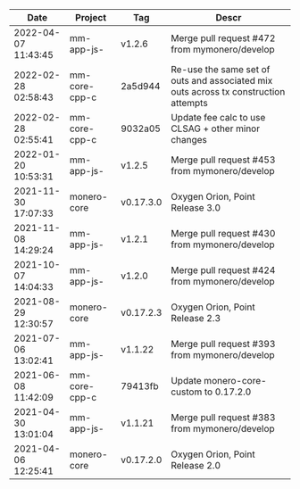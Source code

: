 Date       | Project 		|      Tag                | Descr
---------- | ------------------ | ----------------- 	| -----------------
2022-04-07 11:43:45 | mm-app-js- 	| v1.2.6 		| Merge pull request #472 from mymonero/develop
2022-02-28 02:58:43 | mm-core-cpp-c 	| 2a5d944 		| Re-use the same set of outs and associated mix outs across tx construction attempts
2022-02-28 02:55:41 | mm-core-cpp-c 	| 9032a05 		| Update fee calc to use CLSAG + other minor changes
2022-01-20 10:53:31 | mm-app-js- 	| v1.2.5 		| Merge pull request #453 from mymonero/develop
2021-11-30 17:07:33 | monero-core 	| v0.17.3.0 		| Oxygen Orion, Point Release 3.0
2021-11-08 14:29:24 | mm-app-js- 	| v1.2.1 		| Merge pull request #430 from mymonero/develop
2021-10-07 14:04:33 | mm-app-js- 	| v1.2.0 		| Merge pull request #424 from mymonero/develop
2021-08-29 12:30:57 | monero-core 	| v0.17.2.3 		| Oxygen Orion, Point Release 2.3
2021-07-06 13:02:41 | mm-app-js- 	| v1.1.22 		| Merge pull request #393 from mymonero/develop
2021-06-08 11:42:09 | mm-core-cpp-c 	| 79413fb 		| Update monero-core-custom to 0.17.2.0
2021-04-30 13:01:04 | mm-app-js- 	| v1.1.21 		| Merge pull request #383 from mymonero/develop
2021-04-06 12:25:41 | monero-core 	| v0.17.2.0 		| Oxygen Orion, Point Release 2.0
